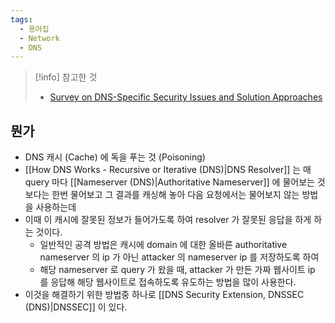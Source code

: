 ```yaml
---
tags:
  - 용어집
  - Network
  - DNS
---
```

> [!info] 참고한 것
> - [Survey on DNS-Specific Security Issues and Solution Approaches](https://www.researchgate.net/publication/343373756_Survey_on_DNS-Specific_Security_Issues_and_Solution_Approaches)

## 뭔가

- DNS 캐시 (Cache) 에 독을 푸는 것 (Poisoning)
- [[How DNS Works - Recursive or Iterative (DNS)|DNS Resolver]] 는 매 query 마다 [[Nameserver (DNS)|Authoritative Nameserver]] 에 물어보는 것 보다는 한번 물어보고 그 결과를 캐싱해 놓아 다음 요청에서는 물어보지 않는 방법을 사용하는데
- 이때 이 캐시에 잘못된 정보가 들어가도록 하여 resolver 가 잘못된 응답을 하게 하는 것이다.
	- 일반적인 공격 방법은 캐시에 domain 에 대한 올바른 authoritative nameserver 의 ip 가 아닌 attacker 의 nameserver ip 를 저장하도록 하여
	- 해당 nameserver 로 query 가 왔을 때, attacker 가 만든 가짜 웹사이트 ip 를 응답해 해당 웹사이트로 접속하도록 유도하는 방법을 많이 사용한다.
- 이것을 해결하기 위한 방법중 하나로 [[DNS Security Extension, DNSSEC (DNS)|DNSSEC]] 이 있다.